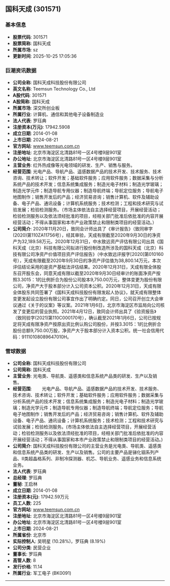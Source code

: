 ## 国科天成 (301571)

### 基本信息

- **股票代码**: 301571
- **股票简称**: 国科天成
- **所属市场**: sz
- **更新时间**: 2025-10-25 17:05:36

### 巨潮资讯数据

- **公司全称**: 国科天成科技股份有限公司
- **英文名称**: Teemsun Technology Co., Ltd
- **A股代码**: 301571
- **A股简称**: 国科天成
- **所属市场**: 深交所创业板
- **所属行业**: 计算机、通信和其他电子设备制造业
- **法人代表**: 罗珏典
- **注册资本(万元)**: 17942.5908
- **成立日期**: 2014-01-08
- **上市日期**: 2024-08-21
- **官方网站**: www.teemsun.com.cn
- **注册地址**: 北京市海淀区北清路81号一区4号楼9层901室
- **办公地址**: 北京市海淀区北清路81号一区4号楼9层901室
- **主营业务**: 红外热成像等光电领域的研发、生产、销售与服务。
- **经营范围**: 光电产品、导航产品、遥感数据产品的技术开发、技术服务、技术咨询、技术转让；软件开发；基础软件服务；应用软件服务；数据采集与分析系统产品的技术开发；信息系统集成服务；制造光电子材料；制造光学玻璃；制造光学元件；制造导航专用仪器；制造导航终端；导航定位服务；导航电子地图制作；销售开发后的产品；经济贸易咨询；销售计算机、软件及辅助设备、电子产品、通讯设备；计算机系统服务；技术检测；工程和技术研究与试验发展；检验检测服务。（市场主体依法自主选择经营项目，开展经营活动；检验检测服务以及依法须经批准的项目，经相关部门批准后依批准的内容开展经营活动；不得从事国家和本市产业政策禁止和限制类项目的经营活动。）
- **公司简介**: 2020年11月20日，致同会计师出具了《审计报告》（致同审字(2020)第110ZA11756号），经其审验，天成有限截至2020年9月30日的净资产为32,189.58万元。2020年12月31日，中水致远资产评估有限公司出具《国科天成（北京）科技有限公司拟进行股份制改造所涉及的国科天成（北京）科技有限公司净资产价值项目资产评估报告》（中水致远评报字[2020]第010160号），天成有限截至2020年9月30日的净资产评估值为38,800.14万元，本次评估结论采用的是资产基础法评估结果。2020年12月31日，天成有限全体股东召开股东会，同意天成有限以截至2020年9月30日经审计的账面净资产按照3.3015：1的比例折合为股份公司股本9,750.00万元，整体变更为股份有限公司，净资产大于股本部分计入公司资本公积。2020年12月31日，天成有限全体股东共同签署了《国科天成科技股份有限发起人协议》，就天成有限整体变更发起设立股份有限公司事宜作出了明确约定。同日，公司召开创立大会审议通过《关于的议案》等议案。2021年1月6日，北京市海淀区市监局向公司核发了变更后的营业执照。2021年4月12日，致同会计师出具了《验资报告》（致同验字(2021)第110C000170号），确认截至2021年1月6日，公司已按规定将天成有限净资产按原出资比例认购公司股份，并按3.3015：1的比例折合股份总额9,750.00万股，净资产大于股本部分计入资本公积。统一社会信用代码：91110108089647010H。

### 雪球数据

- **公司全称**: 国科天成科技股份有限公司
- **公司简称**: 国科天成
- **主营业务**: 光电类、导航类、遥感类和信息系统产品类的研发、生产以及销售。
- **经营范围**: 　　光电产品、导航产品、遥感数据产品的技术开发、技术服务、技术咨询、技术转让；软件开发；基础软件服务；应用软件服务；数据采集与分析系统产品的技术开发；信息系统集成服务；制造光电子材料；制造光学玻璃；制造光学元件；制造导航专用仪器；制造导航终端；导航定位服务；导航电子地图制作；销售开发后的产品；经济贸易咨询；销售计算机、软件及辅助设备、电子产品、通讯设备；计算机系统服务；技术检测；工程和技术研究与试验发展；检验检测服务。(市场主体依法自主选择经营项目，开展经营活动；检验检测服务以及依法须经批准的项目，经相关部门批准后依批准的内容开展经营活动；不得从事国家和本市产业政策禁止和限制类项目的经营活动。)
- **公司简介**: 国科天成科技股份有限公司的主营业务是光电类、导航类、遥感类和信息系统产品类的研发、生产以及销售。公司的主要产品是锑化铟系列产品、II类超晶格系列、非制冷探测器、机芯、导航业务、遥感业务和信息系统业务。
- **法人代表**: 罗珏典
- **总经理**: 罗珏典
- **董秘**: 王启林
- **成立日期**: 2014-01-08
- **注册资本(元)**: 17942.59万元
- **员工人数**: 225
- **官方网站**: www.teemsun.com.cn
- **注册地址**: 北京市海淀区北清路81号一区4号楼9层901室
- **办公地址**: 北京市海淀区北清路81号一区4号楼9层901室
- **上市日期**: 2024-08-21
- **所属省份**: 北京市
- **实际控制人**: 吴明星 (10.28%)，罗珏典 (8.19%)
- **公司分类**: 民营企业
- **董事长**: 罗珏典
- **高管人数**: 8
- **发行价格**: 11.14
- **所属行业**: 军工电子 (BK0091)

---